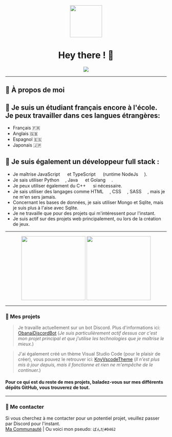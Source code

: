 <div id="header" align="center">
  <img src="https://media.giphy.com/media/eYiTd4Ip9D1SdS3esc/giphy.gif" width="100"/>
 
  <div>
    <img src="https://komarev.com/ghpvc/?username=PxndxDev&style=flat-square&color=blue" alt=""/>
  </div>
  
  <h1>
    Hey there ! 👋
  </h1>
  
</div>

<div align="center">
  <img src="https://cdn.discordapp.com/attachments/983073037001834617/983657211295301632/ezgif.com-gif-maker.gif" />
</div>

---

## 🎏 À propos de moi

## 📐 Je suis un étudiant français encore à l'école. Je peux travailler dans ces langues étrangères:
- Français 🇫🇷
- Anglais 🇬🇧
- Espagnol 🇪🇸
- Japonais 🇯🇵

## 🎋 Je suis également un développeur full stack :
- Je maîtrise JavaScript <img src="https://cdn.discordapp.com/attachments/976532495543730220/983660175401566248/js.png" width="15px" /> et TypeScript <img src="https://cdn.discordapp.com/attachments/976532495543730220/983660176856989726/typescript.png" width="15px" /> (runtime NodeJs <img src="https://cdn.discordapp.com/attachments/976532495543730220/983660175632261120/node-js.png" width="15px" />). 
- Je sais utiliser Python <img src="https://cdn.discordapp.com/attachments/976532495543730220/983660175854534656/python.png" width="15px" />, Java <img src="https://cdn.discordapp.com/attachments/976532495543730220/983660175175090176/java.png" width="15px" /> et Golang <img src="https://cdn.discordapp.com/attachments/976532495543730220/983660174713683968/go.png" width="15px" />.
- Je peux utiliser également du C++ <img src="https://cdn.discordapp.com/attachments/976532495543730220/983660174185209886/c-.png" width="15px" /> si nécessaire.
- Je sais utiliser des langages comme HTML <img src="https://cdn.discordapp.com/attachments/976532495543730220/983660174965370900/html-5.png" width="15px" />, CSS <img src="https://cdn.discordapp.com/attachments/976532495543730220/983660174449455124/css-3.png" width="15px" />, SASS <img src="https://cdn.discordapp.com/attachments/976532495543730220/983660176278188072/sass.png" width="15px" />, mais je ne m'en sers jamais.
- Concernant les bases de données, je sais utiliser Mongo et Sqlite, mais je suis plus à l'aise avec Sqlite.
- Je ne travaille que pour des projets qui m'intéressent pour l'instant.
- Je suis actif sur des projets web principalement, ou lors de la création de jeux.

---

<div align="center">
  <img src="http://github-readme-streak-stats.herokuapp.com?user=PxndxDev&theme=tokyonight&hide_border=true&date_format=M%20j%5B%2C%20Y%5D" height="200px" />
  <img src="https://github-readme-stats.vercel.app/api/top-langs/?username=PxndxDev&layout=compact&theme=tokyonight&hide_border=true&date_format=M%20j%5B%2C%20Y%5D" height="200px" />
</div>

---

### 🎐 Mes projets

> Je travaille actuellement sur un bot Discord. Plus d'informations ici: [ObanaiDiscordBot](https://github.com/PxndxDev/ObanaiDiscordBot) (*Je suis particulièrement actif dessus car c'est mon projet principal et que j'utilise les technologies que je maîtrise le mieux.*)  

> J'ai également créé un thème Visual Studio Code (pour le plaisir de créer), vous pouvez le retrouver ici: [KnyVscodeTheme](https://github.com/PxndxDev/KnyVscodeTheme) (*Il n'est plus mis à jour depuis, mais il fonctionne et rien ne m'empêche de le continuer.*)  

#### Pour ce qui est du reste de mes projets, baladez-vous sur mes différents dépôts GitHub, vous trouverez de tout.

---

### 👻 Me contacter

Si vous cherchez à me contacter pour un potentiel projet, veuillez passer par Discord pour l'instant.  
[Ma Communauté](https://discord.gg/QdhxMvjXxy) | Ou voici mon pseudo: `ぱんだ#0462`
